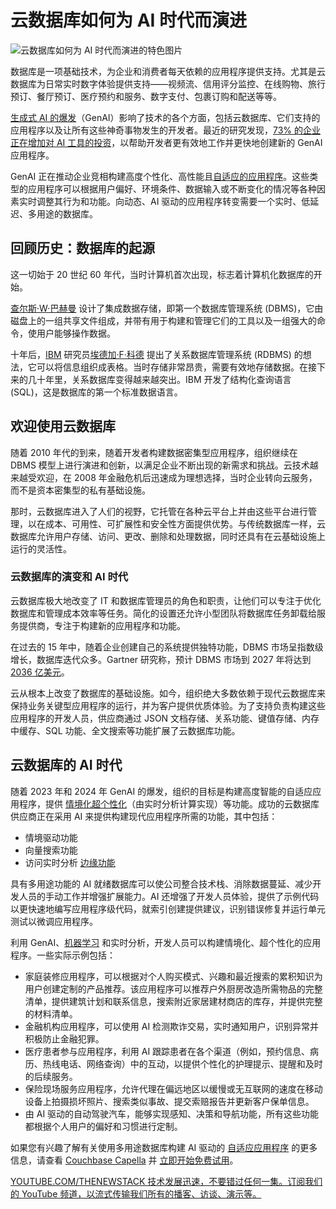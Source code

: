 # 云数据库如何为 AI 时代而演进

![云数据库如何为 AI 时代而演进的特色图片](https://cdn.thenewstack.io/media/2024/05/16729e04-cloud-databases-ai-evolved-1024x576.jpg)

数据库是一项基础技术，为企业和消费者每天依赖的应用程序提供支持。尤其是云数据库为日常实时数字体验提供支持——视频流、信用评分监控、在线购物、旅行预订、餐厅预订、医疗预约和服务、数字支付、包裹订购和配送等等。

[生成式 AI 的爆发](https://thenewstack.io/building-ai-driven-applications-with-a-multimodal-approach/)（GenAI）影响了技术的各个方面，包括云数据库、它们支持的应用程序以及让所有这些神奇事物发生的开发者。最近的研究发现，[73% 的企业正在增加对 AI 工具的投资](https://www.couchbase.com/blog/cio-survey-digital-modernization-in-2025/)，以帮助开发者更有效地工作并更快地创建新的 GenAI 应用程序。

GenAI 正在推动企业竞相构建高度个性化、高性能且[自适应的应用程序](https://thenewstack.io/how-adaptive-applications-unlock-innovation-in-a-new-ai-age/)。这些类型的应用程序可以根据用户偏好、环境条件、数据输入或不断变化的情况等各种因素实时调整其行为和功能。向动态、AI 驱动的应用程序转变需要一个实时、低延迟、多用途的数据库。

## 回顾历史：数据库的起源

这一切始于 20 世纪 60 年代，当时计算机首次出现，标志着计算机化数据库的开始。

[查尔斯·W·巴赫曼](https://amturing.acm.org/award_winners/bachman_9385610.cfm) 设计了集成数据存储，即第一个数据库管理系统 (DBMS)，它由磁盘上的一组共享文件组成，并带有用于构建和管理它们的工具以及一组强大的命令，使用户能够操作数据。

十年后，[IBM](https://www.ibm.com?utm_content=inline+mention) 研究员[埃德加·F·科德](https://amturing.acm.org/award_winners/codd_1000892.cfm) 提出了关系数据库管理系统 (RDBMS) 的想法，它可以将信息组织成表格。当时存储非常昂贵，需要有效地存储数据。在接下来的几十年里，关系数据库变得越来越突出。IBM 开发了结构化查询语言 (SQL)，这是数据库的第一个标准数据语言。

## 欢迎使用云数据库

随着 2010 年代的到来，随着开发者构建数据密集型应用程序，组织继续在 DBMS 模型上进行演进和创新，以满足企业不断出现的新需求和挑战。云技术越来越受欢迎，在 2008 年金融危机后迅速成为理想选择，当时企业转向云服务，而不是资本密集型的私有基础设施。

那时，云数据库进入了人们的视野，它托管在各种云平台上并由这些平台进行管理，以在成本、可用性、可扩展性和安全性方面提供优势。与传统数据库一样，云数据库允许用户存储、访问、更改、删除和处理数据，同时还具有在云基础设施上运行的灵活性。
### 云数据库的演变和 AI 时代

云数据库极大地改变了 IT 和数据库管理员的角色和职责，让他们可以专注于优化数据库和管理成本效率等任务。简化的设置还允许小型团队将数据库任务卸载给服务提供商，专注于构建新的应用程序和功能。

在过去的 15 年中，随着企业创建自己的系统提供独特功能，DBMS 市场呈指数级增长，数据库迭代众多。Gartner 研究称，预计 DBMS 市场到 2027 年将达到 [2036 亿美元](https://www.gartner.com/en/documents/4594399)。

云从根本上改变了数据库的基础设施。如今，组织绝大多数依赖于现代云数据库来保持业务关键型应用程序的运行，并为客户提供优质体验。为了支持负责构建这些应用程序的开发人员，供应商通过 JSON 文档存储、关系功能、键值存储、内存中缓存、SQL 功能、全文搜索等功能扩展了云数据库功能。

## 云数据库的 AI 时代

随着 2023 年和 2024 年 GenAI 的爆发，组织的目标是构建高度智能的自适应应用程序，提供 [情境化超个性化](https://thenewstack.io/unlock-hyper-personalization-with-ai-driven-adaptive-apps/)（由实时分析计算实现）等功能。成功的云数据库供应商正在采用 AI 来提供构建现代应用程序所需的功能，其中包括：

- 情境驱动功能
- 向量搜索功能
- 访问实时分析
[边缘功能](https://thenewstack.io/cloud-to-edge-ai-with-a-mobile-database-platform/)

具有多用途功能的 AI 就绪数据库可以使公司整合技术栈、消除数据蔓延、减少开发人员的手动工作并增强扩展能力。AI 还增强了开发人员体验，提供了示例代码以更快速地编写应用程序级代码，就索引创建提供建议，识别错误修复并运行单元测试以微调应用程序。

利用 GenAI、[机器学习](https://roadmap.sh/mlops) 和实时分析，开发人员可以构建情境化、超个性化的应用程序。一些实际示例包括：

- 家庭装修应用程序，可以根据对个人购买模式、兴趣和最近搜索的累积知识为用户创建定制的产品推荐。该应用程序可以推荐户外厨房改造所需物品的完整清单，提供建筑计划和联系信息，搜索附近家居建材商店的库存，并提供完整的材料清单。
- 金融机构应用程序，可以使用 AI 检测欺诈交易，实时通知用户，识别异常并积极防止金融犯罪。
- 医疗患者参与应用程序，利用 AI 跟踪患者在各个渠道（例如，预约信息、病历、热线电话、网络查询）中的互动，以提供个性化的护理提示、提醒和及时的后续服务。
- 保险现场服务应用程序，允许代理在偏远地区以缓慢或无互联网的速度在移动设备上拍摄损坏照片、搜索类似事故、提交索赔报告并更新客户保单信息。
- 由 AI 驱动的自动驾驶汽车，能够实现感知、决策和导航功能，所有这些功能都根据个人用户的偏好和习惯进行定制。

如果您有兴趣了解有关使用多用途数据库构建 AI 驱动的 [自适应应用程序](https://www.couchbase.com/adaptive-applications/) 的更多信息，请查看 [Couchbase Capella](https://www.couchbase.com/products/capella/) 并 [立即开始免费试用](https://www.couchbase.com/products/capella/)。

[
YOUTUBE.COM/THENEWSTACK
技术发展迅速，不要错过任何一集。订阅我们的 YouTube 频道，以流式传输我们所有的播客、访谈、演示等。
](https://youtube.com/thenewstack?sub_confirmation=1)